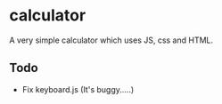 # calculator
A very simple calculator which uses JS, css and HTML.

## Todo
- Fix keyboard.js (It's buggy.....)